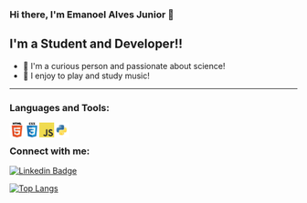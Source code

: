 ### Hi there, I'm Emanoel Alves Junior 👋


## I'm a Student and Developer!!

- 🔭 I'm a curious person and passionate about science!
- 🎻 I enjoy to play and study music! 

---
### Languages and Tools:

<img align="left" alt="HTML5" width="26px" src="https://raw.githubusercontent.com/github/explore/80688e429a7d4ef2fca1e82350fe8e3517d3494d/topics/html/html.png" />
<img align="left" alt="CSS3" width="26px" src="https://raw.githubusercontent.com/github/explore/80688e429a7d4ef2fca1e82350fe8e3517d3494d/topics/css/css.png" />
<img align="left" alt="JavaScript" width="26px" src="https://raw.githubusercontent.com/github/explore/80688e429a7d4ef2fca1e82350fe8e3517d3494d/topics/javascript/javascript.png" />
<img align="left" alt="Python" width="26px" src="https://raw.githubusercontent.com/github/explore/80688e429a7d4ef2fca1e82350fe8e3517d3494d/topics/python/python.png" />


<br />

### Connect with me:

[![Linkedin Badge](https://img.shields.io/badge/-LinkedIn-blue?style=flat-square&logo=Linkedin&logoColor=white&link=https://www.linkedin.com/in/emanoelalvesjunior)](https://www.linkedin.com/in/emanoelalvesjunior/)

[![Top Langs](https://github-readme-stats.vercel.app/api/top-langs/?username=Emanoeljunior)](https://github.com/Emanoeljunior/github-readme-stats)
<br />

